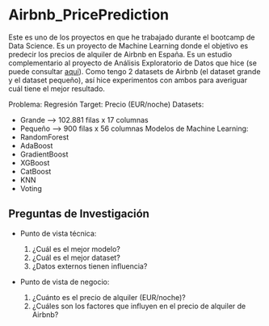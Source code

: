 # Airbnb_PricePrediction

Este es uno de los proyectos en que he trabajado durante el bootcamp de Data Science. Es un proyecto de Machine Learning donde el objetivo es predecir los precios de alquiler de Airbnb en España. Es un estudio complementario al proyecto de Análisis Exploratorio de Datos que hice (se puede consultar [aquí](https://github.com/secady/Analisis_Airbnb-vs-Inmobiliaria)). Como tengo 2 datasets de Airbnb (el dataset grande y el dataset pequeño), así hice experimentos con ambos para averiguar cuál tiene el mejor resultado.

Problema: Regresión
Target: Precio (EUR/noche)
Datasets:
- Grande --> 102.881 filas x 17 columnas
- Pequeño --> 900 filas x 56 columnas
Modelos de Machine Learning:
- RandomForest
- AdaBoost
- GradientBoost
- XGBoost
- CatBoost
- KNN
- Voting

## Preguntas de Investigación
- Punto de vista técnica: 
  1. ¿Cuál es el mejor modelo?
  2. ¿Cuál es el mejor dataset?
  3. ¿Datos externos tienen influencia?

- Punto de vista de negocio:
  1. ¿Cuánto es el precio de alquiler (EUR/noche)?
  2. ¿Cuáles son los factores que influyen en el precio de alquiler de Airbnb?

